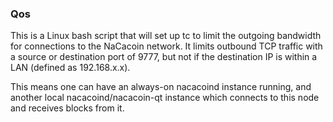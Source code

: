### Qos ###

This is a Linux bash script that will set up tc to limit the outgoing bandwidth for connections to the NaCacoin network. It limits outbound TCP traffic with a source or destination port of 9777, but not if the destination IP is within a LAN (defined as 192.168.x.x).

This means one can have an always-on nacacoind instance running, and another local nacacoind/nacacoin-qt instance which connects to this node and receives blocks from it.
